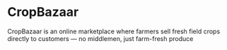 # CropBazaar
CropBazaar is an online marketplace where farmers sell fresh field crops directly to customers — no middlemen, just farm-fresh produce 
